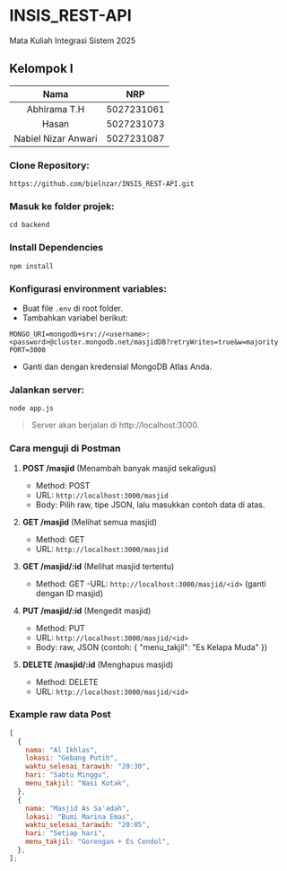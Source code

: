 # INSIS_REST-API

Mata Kuliah Integrasi Sistem 2025

## Kelompok I

|      **Nama**       |  **NRP**   |
| :-----------------: | :--------: |
|    Abhirama T.H     | 5027231061 |
|        Hasan        | 5027231073 |
| Nabiel Nizar Anwari | 5027231087 |

### Clone Repository:

```
https://github.com/bielnzar/INSIS_REST-API.git
```

### Masuk ke folder projek:

```
cd backend
```

### Install Dependencies

```
npm install
```

### Konfigurasi environment variables:

- Buat file `.env` di root folder.
- Tambahkan variabel berikut:

```
MONGO_URI=mongodb+srv://<username>:<password>@cluster.mongodb.net/masjidDB?retryWrites=true&w=majority
PORT=3000
```

- Ganti <username> dan <password> dengan kredensial MongoDB Atlas Anda.

### Jalankan server:

```
node app.js
```

> Server akan berjalan di http://localhost:3000.

### Cara menguji di Postman

1. **POST /masjid** (Menambah banyak masjid sekaligus)

   - Method: POST
   - URL: `http://localhost:3000/masjid`
   - Body: Pilih raw, tipe JSON, lalu masukkan contoh data di atas.

2. **GET /masjid** (Melihat semua masjid)

   - Method: GET
   - URL: `http://localhost:3000/masjid`

3. **GET /masjid/:id** (Melihat masjid tertentu)

   - Method: GET
     -URL: `http://localhost:3000/masjid/<id>` (ganti <id> dengan ID masjid)

4. **PUT /masjid/:id** (Mengedit masjid)

   - Method: PUT
   - URL: `http://localhost:3000/masjid/<id>`
   - Body: raw, JSON (contoh: { "menu_takjil": "Es Kelapa Muda" })

5. **DELETE /masjid/:id** (Menghapus masjid)
   - Method: DELETE
   - URL: `http://localhost:3000/masjid/<id>`

### Example raw data Post

```js
[
  {
    nama: "Al Ikhlas",
    lokasi: "Gebang Putih",
    waktu_selesai_tarawih: "20:30",
    hari: "Sabtu Minggu",
    menu_takjil: "Nasi Kotak",
  },
  {
    nama: "Masjid As Sa'adah",
    lokasi: "Bumi Marina Emas",
    waktu_selesai_tarawih: "20:05",
    hari: "Setiap hari",
    menu_takjil: "Gorengan + Es Cendol",
  },
];
```
